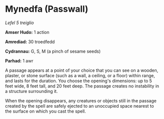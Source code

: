 # Mynedfa (Passwall)

*Lefel 5 treiglio*

**Amser Hudo:** 1 action

**Amrediad:** 30 troedfedd

**Cydrannau:** G, S, M (a pinch of sesame seeds)

**Parhad:** 1 awr

A passage appears at a point of your choice that you can see on a wooden, plaster, or stone surface (such as a wall, a ceiling, or a floor) within range, and lasts for the duration. You choose the opening's dimensions: up to 5 feet wide, 8 feet tall, and 20 feet deep. The passage creates no instability in a structure surrounding it.

When the opening disappears, any creatures or objects still in the passage created by the spell are safely ejected to an unoccupied space nearest to the surface on which you cast the spell.